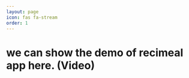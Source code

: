 ```yaml
---
layout: page
icon: fas fa-stream
order: 1
---
```

# we can show the demo of recimeal app here. (Video)